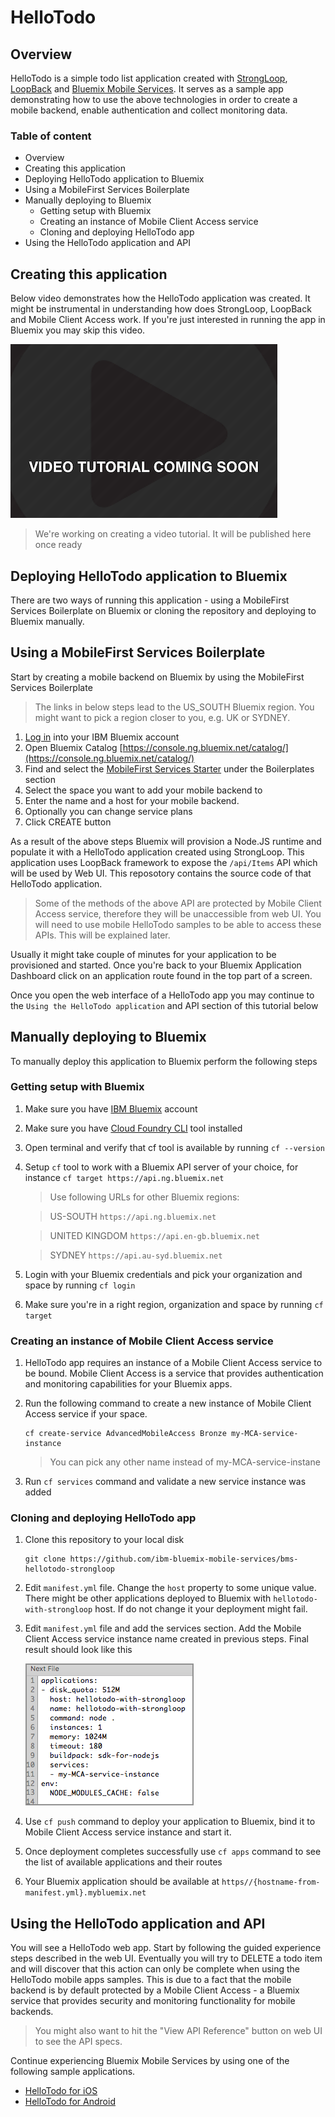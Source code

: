 # HelloTodo 

## Overview
HelloTodo is a simple todo list application created with [StrongLoop](https://strongloop.com/), [LoopBack](https://strongloop.com/node-js/loopback-framework/) and [Bluemix Mobile Services](http://www.ibm.com/cloud-computing/bluemix/solutions/mobilefirst/). It serves as a sample app demonstrating how to use the above technologies in order to create a mobile backend, enable authentication and collect monitoring data. 

### Table of content
* Overview
* Creating this application
* Deploying HelloTodo application to Bluemix
* Using a MobileFirst Services Boilerplate
* Manually deploying to Bluemix
	* Getting setup with Bluemix
	* Creating an instance of Mobile Client Access service
	* Cloning and deploying HelloTodo app
* Using the HelloTodo application and API

## Creating this application 

Below video demonstrates how the HelloTodo application was created. It might be instrumental in understanding how does StrongLoop, LoopBack and Mobile Client Access work. If you're just interested in running the app in Bluemix you may skip this video. 

![image](video-coming-soon.png)
> We're working on creating a video tutorial. It will be published here once ready

## Deploying HelloTodo application to Bluemix

There are two ways of running this application - using a MobileFirst Services Boilerplate on Bluemix or cloning the repository and deploying to Bluemix manually. 

## Using a MobileFirst Services Boilerplate
Start by creating a mobile backend on Bluemix by using the MobileFirst Services Boilerplate

> The links in below steps lead to the US_SOUTH Bluemix region. You might want to pick a region closer to you, e.g. UK or SYDNEY. 

1. [Log in](https://console.ng.bluemix.net/home/auth/bluemix) into your IBM Bluemix account
2. Open Bluemix Catalog [https://console.ng.bluemix.net/catalog/](https://console.ng.bluemix.net/catalog/)
3. Find and select the [MobileFirst Services Starter](https://console.ng.bluemix.net/catalog/starters/mobilefirst-services-starter/) under the Boilerplates section
4. Select the space you want to add your mobile backend to
5. Enter the name and a host for your mobile backend. 
6. Optionally you can change service plans
7. Click CREATE button

As a result of the above steps Bluemix will provision a Node.JS runtime and populate it with a HelloTodo application created using StrongLoop. This application uses LoopBack framework to expose the `/api/Items` API which will be used by Web UI. This reposotory contains the source code of that HelloTodo application.

> Some of the methods of the above API are protected by Mobile Client Access service, therefore they will be unaccessible from web UI. You will need to use mobile HelloTodo samples to be able to access these APIs. This will be explained later.

Usually it might take couple of minutes for your application to be provisioned and started. Once you're back to your Bluemix Application Dashboard click on an application route found in the top part of a screen. 

Once you open the web interface of a HelloTodo app you may continue to the `Using the HelloTodo application` and API section of this tutorial below

## Manually deploying to Bluemix
To manually deploy this application to Bluemix perform the following steps

### Getting setup with Bluemix

1. Make sure you have [IBM Bluemix](https://console.ng.bluemix.net/) account
2. Make sure you have [Cloud Foundry CLI](https://www.ng.bluemix.net/docs/cli/downloads.html) tool installed
3. Open terminal and 	verify that cf tool is available by running `cf --version`
1. Setup `cf` tool to work with a Bluemix API server of your choice, for instance `cf target https://api.ng.bluemix.net`

	> Use following URLs for other Bluemix regions:
	
	> US-SOUTH `https://api.ng.bluemix.net`
	
	> UNITED KINGDOM `https://api.en-gb.bluemix.net`
	
	> SYDNEY `https://api.au-syd.bluemix.net`

1. Login with your Bluemix credentials and pick your organization and space by running `cf login`

1. Make sure you're in a right region, organization and space by running `cf target`	
### Creating an instance of Mobile Client Access service

1. HelloTodo app requires an instance of a Mobile Client Access service to be bound. Mobile Client Access is a service that provides authentication and monitoring capabilities for your Bluemix apps. 

1. Run the following command to create a new instance of Mobile Client Access service if your space. 

	```Shell
	cf create-service AdvancedMobileAccess Bronze my-MCA-service-instance
	```
	
	> You can pick any other name instead of my-MCA-service-instane
	
1. Run `cf services` command and validate a new service instance was added

### Cloning and deploying HelloTodo app

1. Clone this repository to your local disk

	```Shell
	git clone https://github.com/ibm-bluemix-mobile-services/bms-hellotodo-strongloop
	```
	
1. Edit `manifest.yml` file. Change the `host` property to some unique value. There might be other applications deployed to Bluemix with `hellotodo-with-strongloop` host. If do not change it your deployment might fail. 

1. Edit `manifest.yml` file and add the services section. Add the Mobile Client Access service instance name created in previous steps. Final result should look like this

	![image](updated-manifest.png) 

1. Use `cf push` command to deploy your application to Bluemix, bind it to Mobile Client Access service instance and start it. 

1. Once deployment completes successfully use `cf apps` command to see the list of available applications and their routes

1. Your Bluemix application should be available at `https//{hostname-from-manifest.yml}.mybluemix.net`

## Using the HelloTodo application and API
You will see a HelloTodo web app. Start by following the guided experience steps described in the web UI. Eventually you will try to DELETE a todo item and will discover that this action can only be complete when using the HelloTodo mobile apps samples. This is due to a fact that the mobile backend is by default protected by a Mobile Client Access - a Bluemix service that provides security and monitoring functionality for mobile backends. 

> You might also want to hit the "View API Reference" button on web UI to see the API specs.

Continue experiencing Bluemix Mobile Services by using one of the following sample applications.

* [HelloTodo for iOS](https://github.com/ibm-bluemix-mobile-services/bms-samples-ios-hellotodo)
* [HelloTodo for Android](https://github.com/ibm-bluemix-mobile-services/bms-samples-android-hellotodo) 
